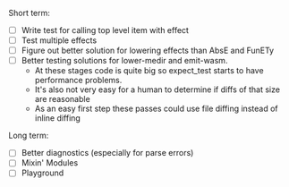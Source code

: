 Short term:
- [ ] Write test for calling top level item with effect
- [ ] Test multiple effects
- [ ] Figure out better solution for lowering effects than AbsE and FunETy
- [ ] Better testing solutions for lower-medir and emit-wasm.
    - At these stages code is quite big so expect_test starts to have performance problems.
    - It's also not very easy for a human to determine if diffs of that size are reasonable
    - As an easy first step these passes could use file diffing instead of inline diffing

Long term:
- [ ] Better diagnostics (especially for parse errors)
- [ ] Mixin' Modules 
- [ ] Playground

